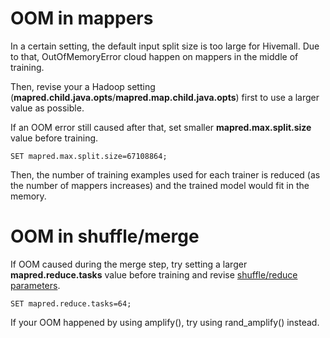 <!-- 
  Hivemall: Hive scalable Machine Learning Library
  
  Licensed under the Apache License, Version 2.0 (the "License");
  you may not use this file except in compliance with the License.
  You may obtain a copy of the License at
  
          http://www.apache.org/licenses/LICENSE-2.0
          
  Unless required by applicable law or agreed to in writing, software
  distributed under the License is distributed on an "AS IS" BASIS,
  WITHOUT WARRANTIES OR CONDITIONS OF ANY KIND, either express or implied.
  See the License for the specific language governing permissions and
  limitations under the License.
-->

# OOM in mappers

In a certain setting, the default input split size is too large for Hivemall. Due to that, OutOfMemoryError cloud happen on mappers in the middle of training.

Then, revise your a Hadoop setting (**mapred.child.java.opts**/**mapred.map.child.java.opts**) first to use a larger value as possible.

If an OOM error still caused after that, set smaller **mapred.max.split.size** value before training.
```
SET mapred.max.split.size=67108864;
```
Then, the number of training examples used for each trainer is reduced (as the number of mappers increases) and the trained model would fit in the memory.

# OOM in shuffle/merge

If OOM caused during the merge step, try setting a larger **mapred.reduce.tasks** value before training and revise [shuffle/reduce parameters](http://hadoop.apache.org/docs/r1.0.4/mapred_tutorial.html#Shuffle%2FReduce+Parameters).
```
SET mapred.reduce.tasks=64;
```

If your OOM happened by using amplify(), try using rand_amplify() instead.